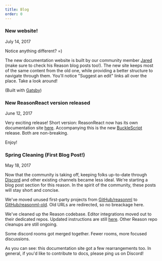 ```yaml
---
title: Blog
order: 0
---
```


### New website!

July 14, 2017

Notice anything different? =)

The new documentation website is built by our community member [Jared](https://jaredforsyth.com) (make sure to check his Reason blog posts too!). The new site keeps most of the same content from the old one, while providing a better structure to navigate through them. You'll notice "Suggest an edit" links all over the place. Take a look around!

(Built with [Gatsby](https://www.gatsbyjs.org))

### New ReasonReact version released

June 12, 2017

Very exciting release! Short version: ReasonReact now has its own documentation site [here](https://reasonml.github.io/reason-react/). Accompanying this is the new [BuckleScript](https://www.npmjs.com/package/bs-platform) release. Both are non-breaking.

Enjoy!

### Spring Cleaning (First Blog Post!)

May 18, 2017

Now that the community is taking off, keeping folks up-to-date through [Discord](https://discord.gg/reasonml) and other existing channels became less ideal. We're starting a blog post section for this reason. In the spirit of the community, these posts will stay short and concise.

We've moved unused first-party projects from [GitHub/reasonml](https://github.com/reasonml/) to [GitHub/reasonml-old](https://github.com/reasonml-old). Old URLs are redirected, so no breackage here.

We've cleaned up the Reason codebase. Editor integrations moved out to their dedicated repos. Updated instructions are still [here](/guide/editor-tools/supported-editors). Other Reason repo cleanups are still ongoing.

Some discord rooms got merged together. Fewer rooms, more focused discussions.

As you can see: this documentation site got a few rearrangements too. In general, if you'd like to contribute to docs, please ping us on Discord!
